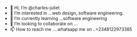 - 👋 Hi, I’m @charles-juliet
- 👀 I’m interested in ...web design, software engineering.
- 🌱 I’m currently learning ...software engineering
- 💞️ I’m looking to collaborate on ...
- 📫 How to reach me ....whatsapp me on ..+2348122973385 

<!---
charles-juliet/charles-juliet is a ✨ special ✨ repository because its `README.md` (this file) appears on your GitHub profile.
You can click the Preview link to take a look at your changes.
--->
